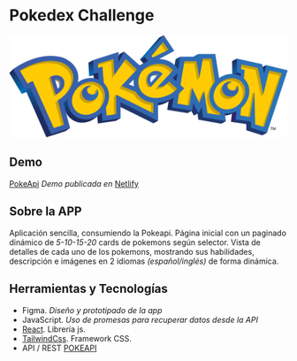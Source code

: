 # Pokedex Challenge

![Pokemons Pokemons](./src/images/pokemon.svg)

## Demo
[PokeApi](https://pokedex-challenge-sooft.netlify.app/) *Demo publicada en* [Netlify](https://www.netlify.com/)

## Sobre la APP
Aplicación sencilla, consumiendo la Pokeapi.
Página inicial con un paginado dinámico de *5-10-15-20* cards de pokemons según selector.
Vista de detalles de cada uno de los pokemons, mostrando sus habilidades, descripción e imágenes en 2 idiomas *(español/inglés)* de forma dinámica.

## Herramientas y Tecnologías
- Figma. *Diseño y prototipado de la app*
- JavaScript. *Uso de promesas para recuperar datos desde la API*
- [React](https://es.reactjs.org). Librería js.
- [TailwindCss](https://tailwindcss.com). Framework CSS.
- API / REST [POKEAPI](https://pokeapi.co)
